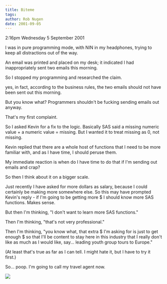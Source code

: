 ```yaml
---
title: Biteme
tags: 
author: Rob Nugen
date: 2001-09-05
---
```


<p class=date>2:16pm Wednesday 5 September 2001</p>

<p>I was in pure programming mode, with NIN in my headphones, trying to keep
all distractions out of the way.</p>

<p>An email was printed and placed on my desk; it indicated I had
inappropriately sent two emails this morning.</p>

<p>So I stopped my programming and researched the claim.</p>

<p>yes, in fact, according to the business rules, the two emails should not
have been sent out this morning.</p>

<p>But you know what?   Programmers shouldn't be fucking sending emails out
anyway.</p>

<p>That's my first complaint.</p>

<p>So I asked Kevin for a fix to the logic.  Basically SAS said a missing
numeric value + a numeric value = missing.  But I wanted it to treat missing
as 0, not missing.</p>

<p>Kevin replied that there are a whole host of functions that I need to be
more familiar with, and as I have time, I should peruse them.</p>

<p>My immediate reaction is when do I have time to do that if I'm sending
out emails and crap?</p>

<p>So then I think about it on a bigger scale.</p>

<p>Just recently I have asked for more dollars as salary, because I could
certainly be making more somewhere else.  So this may have prompted Kevin's
reply - if I'm going to be getting more $ I should know more SAS functions.
Makes sense.</p>

<p>But then I'm thinking, "I don't want to learn more SAS functions."</p>

<p>Then I'm thinking, "that's not very professional."</p>

<p>Then I'm thinking, "you know what, that extra $ I'm asking for is just to
get enough $ so that I'll be content to stay here in this industry that I
really don't like as much as I would like, say...  leading youth group tours
to Europe."</p>

<p>(At least that's true as far as I can tell.  I might hate it, but I have
to try it first.)</p>

<p>So... poop.  I'm going to call my travel agent now.</p>

<p><img src="/images/rob/wL-ROB.gif">

